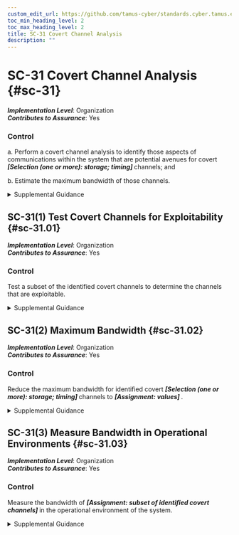 ```yaml
---
custom_edit_url: https://github.com/tamus-cyber/standards.cyber.tamus.edu/tree/main/static/content/tamus.edu/TAMUS_profile.xml
toc_min_heading_level: 2
toc_max_heading_level: 2
title: SC-31 Covert Channel Analysis
description: ""
---
```


# SC-31 Covert Channel Analysis {#sc-31}

_**Implementation Level**_: Organization\
_**Contributes to Assurance**_: Yes

### Control

a. Perform a covert channel analysis to identify those aspects of communications within the system that are potential avenues for covert <strong> <em>[Selection (one or more): storage; timing]</em> </strong> channels; and

b. Estimate the maximum bandwidth of those channels.

<details>
  <summary>Supplemental Guidance</summary>

Developers are in the best position to identify potential areas within systems that might lead to covert channels. Covert channel analysis is a meaningful activity when there is the potential for unauthorized information flows across security domains, such as in the case of systems that contain export-controlled information and have connections to external networks (i.e., networks that are not controlled by organizations). Covert channel analysis is also useful for multilevel secure systems, multiple security level systems, and cross-domain systems.

</details>

## SC-31(1) Test Covert Channels for Exploitability {#sc-31.01}

_**Implementation Level**_: Organization\
_**Contributes to Assurance**_: Yes

### Control

Test a subset of the identified covert channels to determine the channels that are exploitable.

<details>
  <summary>Supplemental Guidance</summary>

None.

</details>

## SC-31(2) Maximum Bandwidth {#sc-31.02}

_**Implementation Level**_: Organization\
_**Contributes to Assurance**_: Yes

### Control

Reduce the maximum bandwidth for identified covert <strong> <em>[Selection (one or more): storage; timing]</em> </strong> channels to <strong> <em>[Assignment: values]</em> </strong>.

<details>
  <summary>Supplemental Guidance</summary>

The complete elimination of covert channels, especially covert timing channels, is usually not possible without significant performance impacts.

</details>

## SC-31(3) Measure Bandwidth in Operational Environments {#sc-31.03}

_**Implementation Level**_: Organization\
_**Contributes to Assurance**_: Yes

### Control

Measure the bandwidth of <strong> <em>[Assignment: subset of identified covert channels]</em> </strong> in the operational environment of the system.

<details>
  <summary>Supplemental Guidance</summary>

Measuring covert channel bandwidth in specified operational environments helps organizations determine how much information can be covertly leaked before such leakage adversely affects mission or business functions. Covert channel bandwidth may be significantly different when measured in settings that are independent of the specific environments of operation, including laboratories or system development environments.

</details>


